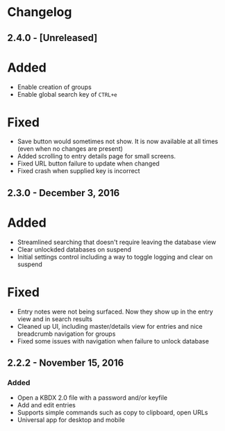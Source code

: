 # Changelog

## 2.4.0 - [Unreleased]
# Added
- Enable creation of groups
- Enable global search key of `CTRL+e`

# Fixed
- Save button would sometimes not show. It is now available at all times (even when no changes are present)
- Added scrolling to entry details page for small screens.
- Fixed URL button failure to update when changed
- Fixed crash when supplied key is incorrect

## 2.3.0 - December 3, 2016
# Added
- Streamlined searching that doesn't require leaving the database view
- Clear unlockded databases on suspend
- Initial settings control including a way to toggle logging and clear on suspend

# Fixed
- Entry notes were not being surfaced. Now they show up in the entry view and in search results
- Cleaned up UI, including master/details view for entries and nice breadcrumb navigation for groups
- Fixed some issues with navigation when failure to unlock database

## 2.2.2 - November 15, 2016
### Added
- Open a KBDX 2.0 file with a password and/or keyfile
- Add and edit entries
- Supports simple commands such as copy to clipboard, open URLs
- Universal app for desktop and mobile